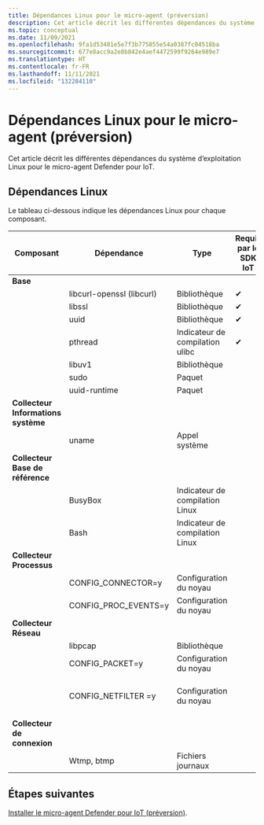 ```yaml
---
title: Dépendances Linux pour le micro-agent (préversion)
description: Cet article décrit les différentes dépendances du système d’exploitation Linux pour le micro-agent Defender pour IoT.
ms.topic: conceptual
ms.date: 11/09/2021
ms.openlocfilehash: 9fa1d53481e5e7f3b775855e54a0387fc04518ba
ms.sourcegitcommit: 677e8acc9a2e8b842e4aef4472599f9264e989e7
ms.translationtype: HT
ms.contentlocale: fr-FR
ms.lasthandoff: 11/11/2021
ms.locfileid: "132284110"
---
```

# <a name="micro-agent-linux-dependencies-preview"></a>Dépendances Linux pour le micro-agent (préversion)

Cet article décrit les différentes dépendances du système d’exploitation Linux pour le micro-agent Defender pour IoT. 

## <a name="linux-dependencies"></a>Dépendances Linux

Le tableau ci-dessous indique les dépendances Linux pour chaque composant. 

| Composant | Dépendance | Type | Requis par le SDK IoT | Notes |
|--|--|--|--|--|
| **Base** |  |  |  |  |
|  | libcurl-openssl (libcurl) | Bibliothèque | ✔ |  |
|  | libssl | Bibliothèque | ✔ |  |
|  | uuid | Bibliothèque | ✔ |  |
|  | pthread | Indicateur de compilation ulibc | ✔ |  |
|  | libuv1 | Bibliothèque |  |  |
|  | sudo | Paquet |  |  |
|  | uuid-runtime | Paquet |  |  |
| **Collecteur Informations système** |  |  |  |  |
|  | uname | Appel système |  |  |
| **Collecteur Base de référence** |  |  |  |  |
|  | BusyBox | Indicateur de compilation Linux |  |  |
|  | Bash | Indicateur de compilation Linux |  |  |
| **Collecteur Processus** |  |  |  |  |
|  | CONFIG_CONNECTOR=y | Configuration du noyau |  |  |
|  | CONFIG_PROC_EVENTS=y | Configuration du noyau |  |  |
| **Collecteur Réseau** |  |  |  |  |
|  | libpcap | Bibliothèque |  |  |
|  | CONFIG_PACKET=y | Configuration du noyau |  |  |
|  | CONFIG_NETFILTER =y | Configuration du noyau |  | Facultatif – Amélioration des performances |
| **Collecteur de connexion** |  |  |  |  |
|  | Wtmp, btmp | Fichiers journaux |  | [utmp](https://en.wikipedia.org/wiki/Utmp) |

## <a name="next-steps"></a>Étapes suivantes

[Installer le micro-agent Defender pour IoT (préversion)](quickstart-standalone-agent-binary-installation.md).
